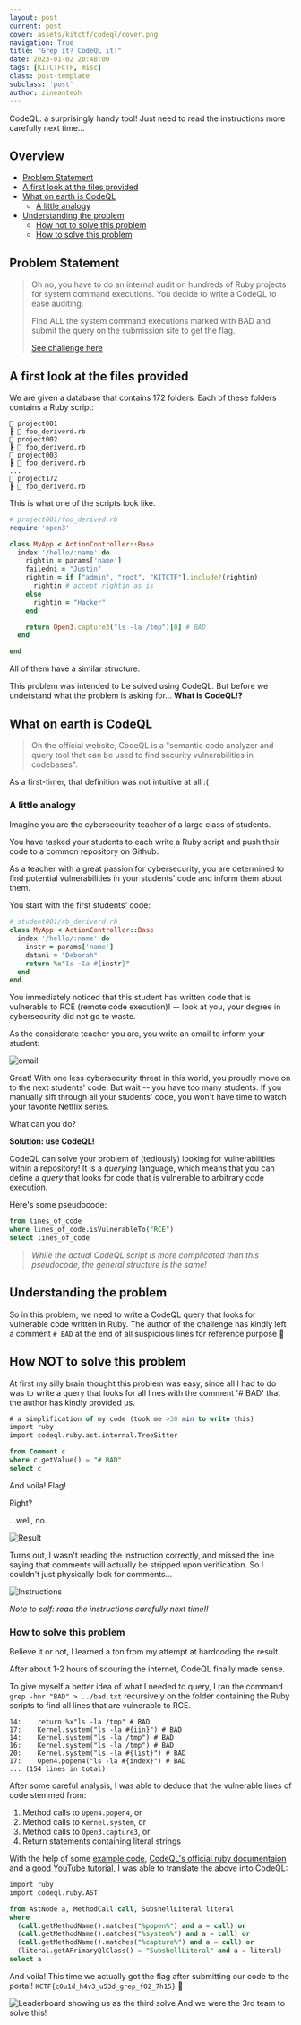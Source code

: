 ```yaml
---
layout: post
current: post
cover: assets/kitctf/codeql/cover.png
navigation: True
title: "Grep it? CodeQL it!"
date: 2023-01-02 20:48:00
tags: [KITCTFCTF, misc]
class: post-template
subclass: 'post'
author: zineanteoh
---
```


CodeQL: a surprisingly handy tool! Just need to read the instructions more carefully next time...

## Overview

-   [Problem Statement](#problem-statement)
-   [A first look at the files provided](#a-first-look-at-the-files-provided)
-   [What on earth is CodeQL](#what-on-earth-is-codeql)
    -   [A little analogy](#a-little-analogy)
-   [Understanding the problem](#understanding-the-problem)
    -   [How not to solve this problem](#how-not-to-solve-this-problem)
    -   [How to solve this problem](#how-to-solve-this-problem)

## Problem Statement

> Oh no, you have to do an internal audit on hundreds of Ruby projects for system command executions. You decide to write a CodeQL to ease auditing.
>
> Find ALL the system command executions marked with BAD and submit the query on the submission site to get the flag.
>
> [See challenge here](https://ctftime.org/task/24036)

## A first look at the files provided

We are given a database that contains 172 folders. Each of these folders contains a Ruby script:

```
📂 project001
┣ 🎵 foo_deriverd.rb
📂 project002
┣ 🎵 foo_deriverd.rb
📂 project003
┣ 🎵 foo_deriverd.rb
...
📂 project172
┣ 🎵 foo_deriverd.rb
```

This is what one of the scripts look like.

```ruby
# project001/foo_derived.rb
require 'open3'

class MyApp < ActionController::Base
  index '/hello/:name' do
    rightin = params['name']
    failedni = "Justin"
    rightin = if ["admin", "root", "KITCTF"].include?(rightin)
      rightin # accept rightin as is
    else
      rightin = "Hacker"
    end

    return Open3.capture3("ls -la /tmp")[0] # BAD
  end

end
```

All of them have a similar structure.

This problem was intended to be solved using CodeQL. But before we understand what the problem is asking for... **What is CodeQL!?**

## What on earth is CodeQL

> On the official website, CodeQL is a "semantic code analyzer and query tool that can be used to find security vulnerabilities in codebases".

As a first-timer, that definition was not intuitive at all :(

### A little analogy

Imagine you are the cybersecurity teacher of a large class of students.

You have tasked your students to each write a Ruby script and push their code to a common repository on Github.

As a teacher with a great passion for cybersecurity, you are determined to find potential vulnerabilities in your students' code and inform them about them.

You start with the first students' code:

```ruby
# student001/rb_deriverd.rb
class MyApp < ActionController::Base
  index '/hello/:name' do
    instr = params['name']
    datani = "Deborah"
    return %x"ls -la #{instr}"
  end
end
```

You immediately noticed that this student has written code that is vulnerable to RCE (remote code execution)! -- look at you, your degree in cybersecurity did not go to waste.

As the considerate teacher you are, you write an email to inform your student:

![email](https://i.imgur.com/LTaWgWz.png)

Great! With one less cybersecurity threat in this world, you proudly move on to the next students' code. But wait -- you have too many students. If you manually sift through all your students' code, you won't have time to watch your favorite Netflix series.

What can you do?

**Solution: use CodeQL!**

CodeQL can solve your problem of (tediously) looking for vulnerabilities within a repository! It is a _querying_ language, which means that you can define a _query_ that looks for code that is vulnerable to arbitrary code execution.

Here's some pseudocode:

```sql
from lines_of_code
where lines_of_code.isVulnerableTo("RCE")
select lines_of_code
```

> *While the actual CodeQL script is more complicated than this pseudocode, the general structure is the same!*

## Understanding the problem

So in this problem, we need to write a CodeQL query that looks for vulnerable code written in Ruby. The author of the challenge has kindly left a comment `# BAD` at the end of all suspicious lines for reference purpose 🧐

## How NOT to solve this problem

At first my silly brain thought this problem was easy, since all I had to do was to write a query that looks for all lines with the comment '# BAD' that the author has kindly provided us.

```sql
# a simplification of my code (took me >30 min to write this)
import ruby
import codeql.ruby.ast.internal.TreeSitter

from Comment c
where c.getValue() = "# BAD"
select c
```

And voila! Flag!

Right?

...well, no.

![Result](https://imgur.com/Ujh8YlI.png)

Turns out, I wasn't reading the instruction correctly, and missed the line saying that comments will actually be stripped upon verification. So I couldn't just physically look for comments...

![Instructions](https://i.imgur.com/1hRMNVN.png)

_Note to self: read the instructions carefully next time!!_

### How to solve this problem

Believe it or not, I learned a ton from my attempt at hardcoding the result.

After about 1-2 hours of scouring the internet, CodeQL finally made sense.

To give myself a better idea of what I needed to query, I ran the command `grep -hnr "BAD" > ../bad.txt` recursively on the folder containing the Ruby scripts to find all lines that are vulnerable to RCE.

```text
14:    return %x"ls -la /tmp" # BAD
17:    Kernel.system("ls -la #{iin}") # BAD
14:    Kernel.system("ls -la /tmp") # BAD
16:    Kernel.system("ls -la /tmp") # BAD
20:    Kernel.system("ls -la #{list}") # BAD
17:    Open4.popen4("ls -la #{index}") # BAD
... (154 lines in total)
```

After some careful analysis, I was able to deduce that the vulnerable lines of code stemmed from:

1. Method calls to `Open4.popen4`, or
2. Method calls to `Kernel.system`, or
3. Method calls to `Open3.capture3`, or
4. Return statements containing literal strings

With the help of some [example code](https://codeql.github.com/codeql-query-help/ruby/), [CodeQL's official ruby documentaion](https://codeql.github.com/codeql-standard-libraries/ruby/) and a [good YouTube tutorial](https://www.youtube.com/watch?v=nvCd0Ee4FgE), I was able to translate the above into CodeQL:

```sql
import ruby
import codeql.ruby.AST

from AstNode a, MethodCall call, SubshellLiteral literal
where
  (call.getMethodName().matches("%popen%") and a = call) or
  (call.getMethodName().matches("%system%") and a = call) or
  (call.getMethodName().matches("%capture%") and a = call) or
  (literal.getAPrimaryQlClass() = "SubshellLiteral" and a = literal)
select a
```

And voila! This time we actually got the flag after submitting our code to the portal! `KCTF{c0u1d_h4v3_u53d_grep_f02_7h15}` 🎉

![Leaderboard showing us as the third solve](https://i.imgur.com/rSYZXie.png)
And we were the 3rd team to solve this!
